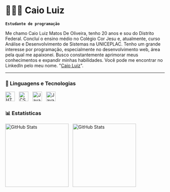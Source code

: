 # 👩🏻‍💻 Caio Luiz

**`Estudante de programação`**

Me chamo Caio Luiz Matos De Oliveira, tenho 20 anos e sou do Distrito Federal. Concluí o ensino médio no Colégio Cor Jesu e, atualmente, curso Análise e Desenvolvimento de Sistemas na UNICEPLAC. Tenho um grande interesse por programação, especialmente no desenvolvimento web, área pela qual me apaixonei. Busco constantemente aprimorar meus conhecimentos e expandir minhas habilidades. Você pode me encontrar no LinkedIn pelo meu nome. "[Caio Luiz](https://www.linkedin.com/in/caio-luiz-matos-de-oliveira)".



---

### 🤖 Linguagens e Tecnologias

<img 
    align="left" 
    alt="HTML"
    title="HTML" 
    width="30px" 
    style="padding-right: 10px;" 
    src="https://cdn.jsdelivr.net/gh/devicons/devicon@latest/icons/html5/html5-original.svg" 
/>
<img 
    align="left" 
    alt="CSS" 
    title="CSS"
    width="30px" 
    style="padding-right: 10px;" 
    src="https://cdn.jsdelivr.net/gh/devicons/devicon@latest/icons/css3/css3-original.svg" 
/>
<img 
    align="left" 
    alt="JavaScript" 
    title="JavaScript"
    width="30px" 
    style="padding-right: 10px;" 
    src="https://cdn.jsdelivr.net/gh/devicons/devicon@latest/icons/javascript/javascript-original.svg" 
/>

<img 
    align="left" 
    alt="Java"
    title="Java" 
    width="30px" 
    style="padding-right: 10px;" 
    src="https://cdn.jsdelivr.net/gh/devicons/devicon@latest/icons/java/java-original.svg" 
/>


<br/>
<br/>

### 📊 Estatísticas

<p>
  <img 
    align="left" 
    alt="GitHub Stats" 
    height="200" 
    style="padding-right: 10px;" 
    src="https://github-readme-stats.vercel.app/api?username=Caio-oliveiraa&show_icons=true&theme=merko&include_all_commits=true&locale=pt-br" 
  />

<img 
      align="left" 
      alt="GitHub Stats" 
      height="200" 
      src="https://github-readme-stats.vercel.app/api/top-langs/?username=Caio-oliveiraa&theme=merko&layout=compact&custom_title=Tecnologias&langs_count=9" 
  />

</p>

